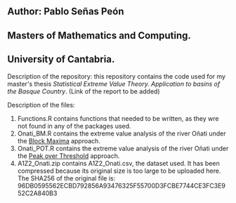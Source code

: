 ## Author: Pablo Señas Peón
## Masters of Mathematics and Computing.
## University of Cantabria.

Description of the repository: this repository contains the code used for my master's thesis *Statistical Extreme Value Theory. Application to basins of the Basque Country*. (Link of the report to be added)

Description of the files:
1. Functions.R contains functions that needed to be written, as they wre not found in any of the packages used.
2. Onati_BM.R contains the extreme value analysis of the river Oñati under the [Block Maxima](https://en.wikipedia.org/wiki/Extreme_value_theory#Data_analysis) approach.
3. Onati_POT.R contains the extreme value analysis of the river Oñati under the [Peak over Threshold](https://en.wikipedia.org/wiki/Extreme_value_theory#Data_analysis) approach.
4. A1Z2_Onati.zip contains A1Z2_Onati.csv, the dataset used. It has been compressed because its original size is too large to be uploaded here. The SHA256 of the original file is: 96DB0595562ECBD792856A93476325F55700D3FCBE7744CE3FC3E952C2A840B3
